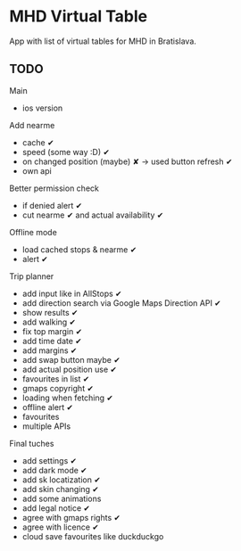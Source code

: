 # MHD Virtual Table

App with list of virtual tables for MHD in Bratislava.

## TODO

Main
- ios version

Add nearme

- cache ✔
- speed (some way :D) ✔
- on changed position (maybe) ✘ -> used button refresh ✔
- own api

Better permission check

- if denied alert ✔
- cut nearme ✔ and actual availability ✔

Offline mode

- load cached stops & nearme ✔
- alert ✔

Trip planner

- add input like in AllStops ✔
- add direction search via Google Maps Direction API ✔
- show results ✔
- add walking ✔
- fix top margin ✔
- add time date ✔
- add margins ✔
- add swap button maybe ✔
- add actual position use ✔
- favourites in list ✔
- gmaps copyright ✔
- loading when fetching ✔
- offline alert ✔
- favourites
- multiple APIs

Final tuches

- add settings ✔
- add dark mode ✔
- add sk locatization ✔
- add skin changing ✔
- add some animations
- add legal notice ✔
- agree with gmaps rights ✔
- agree with licence ✔
- cloud save favourites like duckduckgo

